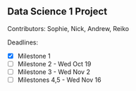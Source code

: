 ## Data Science 1 Project

Contributors: Sophie, Nick, Andrew, Reiko

Deadlines:
- [x] Milestone 1
- [ ] Milestone 2 - Wed Oct 19
- [ ] Milestone 3 - Wed Nov 2
- [ ] Milestones 4,5 - Wed Nov 16
